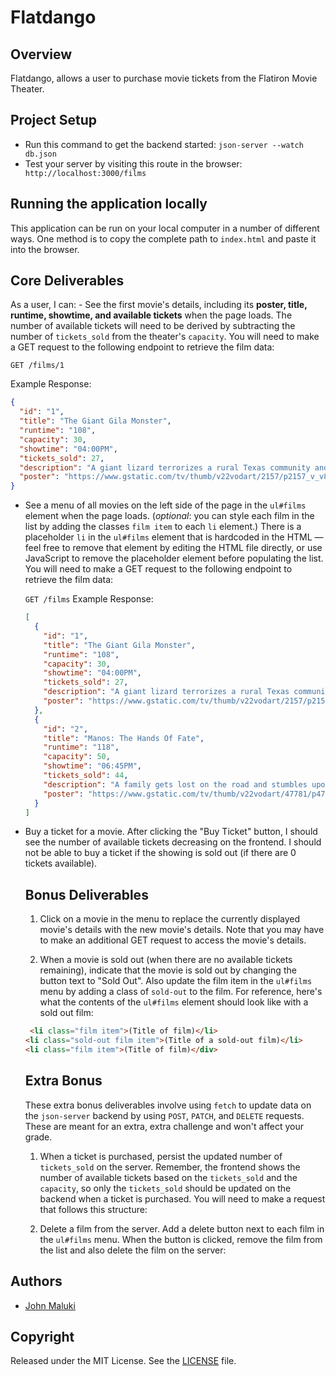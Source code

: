 # Flatdango

## Overview

Flatdango, allows a user to purchase movie tickets from the
Flatiron Movie Theater.

## Project Setup

- Run this command to get the backend started: `json-server --watch db.json`
- Test your server by visiting this route in the browser:` http://localhost:3000/films`

## Running the application locally

This application can be run on your local computer in a number of different ways. One method is to copy the complete path to `index.html` and paste it into the browser.

## Core Deliverables

As a user, I can: - See the first movie's details, including its **poster, title, runtime,
showtime, and available tickets** when the page loads. The number of
available tickets will need to be derived by subtracting the number of
`tickets_sold` from the theater's `capacity`. You will need to make a GET
request to the following endpoint to retrieve the film data:

`GET /films/1`

Example Response:

```json
{
  "id": "1",
  "title": "The Giant Gila Monster",
  "runtime": "108",
  "capacity": 30,
  "showtime": "04:00PM",
  "tickets_sold": 27,
  "description": "A giant lizard terrorizes a rural Texas community and a heroic teenager attempts to destroy the creature.",
  "poster": "https://www.gstatic.com/tv/thumb/v22vodart/2157/p2157_v_v8_ab.jpg"
}
```

- See a menu of all movies on the left side of the page in the `ul#films`
  element when the page loads. (_optional_: you can style each film in the list
  by adding the classes `film item` to each `li` element.) There is a
  placeholder `li` in the `ul#films` element that is hardcoded in the HTML —
  feel free to remove that element by editing the HTML file directly, or use
  JavaScript to remove the placeholder element before populating the list. You
  will need to make a GET request to the following endpoint to retrieve the
  film data:

  `GET /films`
  Example Response:

  ```json
  [
    {
      "id": "1",
      "title": "The Giant Gila Monster",
      "runtime": "108",
      "capacity": 30,
      "showtime": "04:00PM",
      "tickets_sold": 27,
      "description": "A giant lizard terrorizes a rural Texas community and a heroic teenager attempts to destroy the creature.",
      "poster": "https://www.gstatic.com/tv/thumb/v22vodart/2157/p2157_v_v8_ab.jpg"
    },
    {
      "id": "2",
      "title": "Manos: The Hands Of Fate",
      "runtime": "118",
      "capacity": 50,
      "showtime": "06:45PM",
      "tickets_sold": 44,
      "description": "A family gets lost on the road and stumbles upon a hidden, underground, devil-worshiping cult led by the fearsome Master and his servant Torgo.",
      "poster": "https://www.gstatic.com/tv/thumb/v22vodart/47781/p47781_v_v8_ac.jpg"
    }
  ]
  ```

- Buy a ticket for a movie. After clicking the "Buy Ticket" button, I should
  see the number of available tickets decreasing on the frontend. I should not
  be able to buy a ticket if the showing is sold out (if there are 0 tickets
  available).

  ## Bonus Deliverables

  1. Click on a movie in the menu to replace the currently displayed movie's
     details with the new movie's details. Note that you may have to make an
     additional GET request to access the movie's details.

  2. When a movie is sold out (when there are no available tickets remaining),
     indicate that the movie is sold out by changing the button text to "Sold
     Out". Also update the film item in the `ul#films` menu by adding a class of
     `sold-out` to the film. For reference, here's what the contents of the
     `ul#films` element should look like with a sold out film:

  ```html
   <li class="film item">(Title of film)</li>
  <li class="sold-out film item">(Title of a sold-out film)</li>
  <li class="film item">(Title of film)</div>
  ```

  ## Extra Bonus

  These extra bonus deliverables involve using `fetch` to update data on the
  `json-server` backend by using `POST`, `PATCH`, and `DELETE` requests. These are
  meant for an extra, extra challenge and won't affect your grade.

  1. When a ticket is purchased, persist the updated number of `tickets_sold` on
     the server. Remember, the frontend shows the number of available tickets
     based on the `tickets_sold` and the `capacity`, so only the `tickets_sold`
     should be updated on the backend when a ticket is purchased. You will need to
     make a request that follows this structure:

  2. Delete a film from the server. Add a delete button next to each film in the
     `ul#films` menu. When the button is clicked, remove the film from the list
     and also delete the film on the server:

## Authors

- [John Maluki](https://github.com/john-maluki)

## Copyright

Released under the MIT License. See the [LICENSE](https://github.com/john-maluki/Flatdango/blob/main/LICENSE) file.
